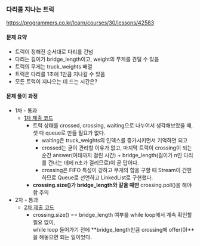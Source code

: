 ### 다리를 지나는 트럭
https://programmers.co.kr/learn/courses/30/lessons/42583

#### 문제 요약
* 트럭이 정해진 순서대로 다리를 건넘
* 다리는 길이가 bridge_length이고, weight의 무게를 견딜 수 있음
* 트럭의 무게는 truck_weights 배열
* 트럭은 다리를 1초에 1만큼 지나갈 수 있음
* 모든 트럭이 지나오는 데 드는 시간은?


#### 문제 풀이 과정
* 1차 - 통과
    * [1차 제출 코드](Solution1.java)
        * 트럭 상태를 crossed, crossing, waiting으로 나누어서 생각해보았을 때, 셋 다 queue로 만들 필요가 없다.
            * waiting은 truck_weights의 인덱스를 증가시키면서 기억하면 되고
            * crossed는 굳이 관리할 이유가 없고, 마지막 트럭이 crossing이 되는 순간 answer(여태까지 걸린 시간) + bridge_length(길이가 n인 다리를 건너는 데에 n초가 걸리므로)이 곧 답이다.
            * crossing은 FIFO 특성이 강하고 무게의 합을 구할 때 Stream이 간편하므로 Queue로 선언하고 LinkedList로 구현했다.
        * **crossing.size()가 bridge_length와 같을 때만** crossing.poll()을 해야함 주의
* 2차 - 통과
    * [2차 제출 코드](Solution2.java)
        * crossing.size() == bridge_length 여부를 while loop에서 계속 확인할 필요 없이,  
        while loop 들어가기 전에 **bridge_length만큼 crossing에 offer(0)**을 해놓으면 되는 일이었다.